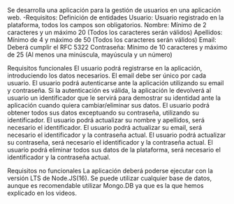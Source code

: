 Se desarrolla una aplicación para la gestión de usuarios en una aplicación web.
-Requisitos:
Definición de entidades
  Usuario: Usuario registrado en la plataforma, todos los campos son obligatorios.
  Nombre: Mínimo de 2 caracteres y un máximo 20 (Todos los caracteres serán válidos)
  Apellidos: Mínimo de 4 y máximo de 50 (Todos los caracteres serán válidos)
  Email: Deberá cumplir el RFC 5322
  Contraseña: Mínimo de 10 caracteres y máximo de 25 (Al menos una minúscula, mayúscula y un número)

Requisitos funcionales
  El usuario podrá registrarse en la aplicación, introduciendo los datos necesarios.
  El email debe ser único por cada usuario.
  El usuario podrá autenticarse ante la aplicación utilizando su email y contraseña.
  Si la autenticación es válida, la aplicación le devolverá al usuario un identificador que le servirá para demostrar su identidad ante la aplicación cuando quiera cambiar/eliminar sus datos.
  El usuario podrá obtener todos sus datos exceptuando su contraseña, utilizando su identificador.
  El usuario podrá actualizar su nombre y apellidos, será necesario el identificador.
  El usuario podrá actualizar su email, será necesario el identificador y la contraseña actual.
  El usuario podrá actualizar su contraseña, será necesario el identificador y la contraseña actual.
  El usuario podrá eliminar todos sus datos de la plataforma, será necesario el identificador y la contraseña actual.

Requisitos no funcionales
  La aplicación deberá poderse ejecutar con la versión LTS de Node.JS(16).
  Se puede utilizar cualquier base de datos, aunque es recomendable utilizar Mongo.DB ya que es la que hemos explicado en los videos.
